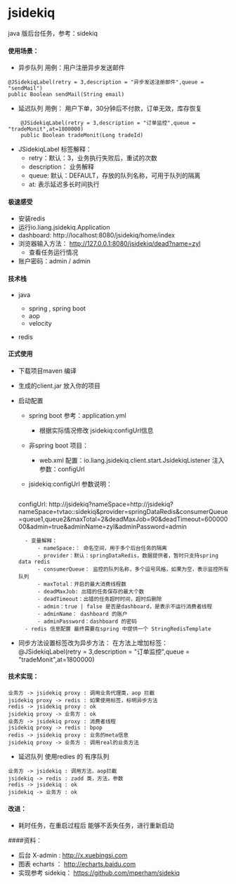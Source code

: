 # jsidekiq
java 版后台任务，参考：sidekiq

#### 使用场景：
- 异步队列
	用例：用户注册异步发送邮件
```
@JSidekiqLabel(retry = 3,description = "异步发送注册邮件",queue = "sendMail")
public Boolean sendMail(String email)
```

- 延迟队列
	用例： 用户下单，30分钟后不付款，订单无效，库存恢复
```
	@JSidekiqLabel(retry = 3,description = "订单监控",queue = "tradeMonit",at=1800000)
	public Boolean tradeMonit(Long tradeId)
```

- JSidekiqLabel 标签解释：
	- retry：默认：3，业务执行失败后，重试的次数
	- description： 业务解释
	- queue: 默认：DEFAULT，存放的队列名称，可用于队列的隔离
	- at: 表示延迟多长时间执行

#### 极速感受
- 安装redis
- 运行io.liang.jsidekiq.Application
- dashboard:  http://localhost:8080/jsidekiq/home/index
- 浏览器输入方法： http://127.0.0.1:8080/jsidekiq/dead?name=zyl
	- 查看任务运行情况
- 账户密码：admin / admin


#### 技术栈
- java
	- spring , spring boot
	- aop
	- velocity

- redis

#### 正式使用
- 下载项目maven 编译
- 生成的client.jar 放入你的项目

- 启动配置
	- spring boot 参考：application.yml
		- 根据实际情况修改 jsidekiq:configUrl信息

	-  非spring boot 项目：
		-  web.xml 配置：io.liang.jsidekiq.client.start.JsidekiqListener 注入参数：configUrl

	-  jsidekiq:configUrl 参数说明：
		 ```
   configUrl: http://jsidekiq?nameSpace=http://jsidekiq?nameSpace=tvtao::sidekiq&provider=springDataRedis&consumerQueue=queue1,queue2&maxTotal=2&deadMaxJob=90&deadTimeout=60000000&admin=true&adminName=zyl&adminPassword=admin
  ```
	- 变量解释：
		- nameSpace:： 命名空间，用于多个后台任务的隔离
		- provider：默认：springDataRedis，数据提供者，暂时只支持spring data redis
		- consumerQueue： 监控的队列名称，多个逗号风格，如果为空，表示监控所有队列
		- maxTotal：开启的最大消费线程数
		- deadMaxJob: 出错的任务保存的最大个数
		- deadTimeout：出错的任务超时时间，超时后删除
		- admin：true | false 是否是dashboard，是表示不运行消费者线程
		- adminName： dashboard 的账户
		- adminPassword：dashboard 的密码
	- redis 信息配置 最终需要在spring 中提供一个 StringRedisTemplate

- 同步方法设置标签改为异步方法：
	在方法上增加标签：@JSidekiqLabel(retry = 3,description = "订单监控",queue = "tradeMonit",at=1800000)


#### 技术实现：

```sequence
业务方 -> jsidekiq proxy : 调用业务代理类，aop 拦截
jsidekiq proxy -> redis : 如果使用标签，标明异步方法
redis -> jsidekiq proxy : ok
jsidekiq proxy -> 业务方 : ok
业务方 -> jsidekiq proxy : 消费者线程
jsidekiq proxy -> redis : bpop
redis -> jsidekiq proxy : 业务的meta信息
jsidekiq proxy -> 业务方 : 调用real的业务方法
```


- 延迟队列
	使用redies 的 有序队列

```sequence
业务方 -> jsidekiq : 调用方法，aop拦截
jsidekiq -> redis : zadd 类，方法，参数
redis -> jsidekiq : ok
jsidekiq -> 业务方 : ok
```


#### 改进：
- 耗时任务，在重启过程后 能够不丢失任务，进行重新启动

####资料：
- 后台  X-admin :  http://x.xuebingsi.com
- 图表 echarts ： http://echarts.baidu.com
- 实现参考 sidekiq： https://github.com/mperham/sidekiq
